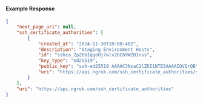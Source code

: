 <!-- Code generated for API Clients. DO NOT EDIT. -->

#### Example Response

```json
{
	"next_page_uri": null,
	"ssh_certificate_authorities": [
		{
			"created_at": "2024-11-30T10:08:40Z",
			"description": "Staging Environment Hosts",
			"id": "sshca_2pZ6bIqqoOj7wlv2bCb9WZB1nss",
			"key_type": "ed25519",
			"public_key": "ssh-ed25519 AAAAC3NzaC1lZDI1NTE5AAAAIOVQrQBYFIeDRXuja99DtSSkMuqOJkH/RZkZucn48nnJ",
			"uri": "https://api.ngrok.com/ssh_certificate_authorities/sshca_2pZ6bIqqoOj7wlv2bCb9WZB1nss"
		}
	],
	"uri": "https://api.ngrok.com/ssh_certificate_authorities"
}
```
